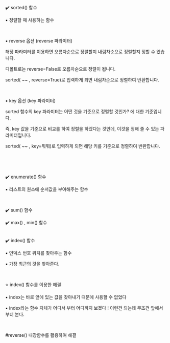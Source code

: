 ✔️ sorted() 함수

  ▪️ 정렬할 때 사용하는 함수 

​

  ▪️ reverse 옵션 (reverse 파라미터)

 해당 파라미터를 이용하면 오름차순으로 정렬할지 내림차순으로 정렬할지 정할 수 있습니다.

디폴트로는 reverse=False로 오름차순으로 정렬이 됩니다.

sorted( ~~ , reverse=True)로 입력하게 되면 내림차순으로 정렬하여 반환합니다.

​

  ▪️ key 옵션 (key 파라미터)

sorted 함수의 key 파라미터는 어떤 것을 기준으로 정렬할 것인가? 에 대한 기준입니다.

즉, key 값을 기준으로 비교를 하여 정렬을 하겠다는 것인데, 이것을 정해 줄 수 있는 파라미터입니다.

sorted( ~~ , key=뭐뭐)로 입력하게 되면 해당 키를 기준으로 정렬하여 반환합니다.

​

​

✔️ enumerate() 함수

  ▪️ 리스트의 원소에 순서값을 부여해주는 함수 <br/>    

<br/>

​✔️ sum() 함수

✔️ max() , min() 함수 <br/>
<br/>


✔️ index() 함수 

▪️ 인덱스 번호 위치를 찾아주는 함수 

▪️ 가장 최근의 것을 찾아준다. 

​

⭐ index() 함수를 이용한 해결 

▪️ index는 바로 앞에 있는 값을 찾아내기 때문에 사용할 수 없었다 

▪️ index라는 함수 자체가 어디서 부터 어디까지 보겠다 ! 이런건 되는데  무조건 앞에서 부터 본다.

​

#reverse() 내장함수를 활용하여 해결 

​
